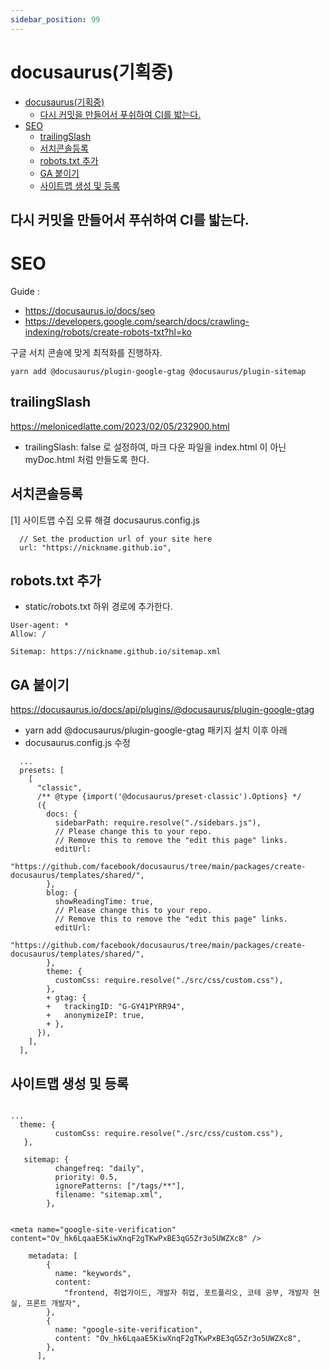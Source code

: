 ```yaml
---
sidebar_position: 99
---
```


# docusaurus(기획중)

- [docusaurus(기획중)](#docusaurus기획중)
  - [다시 커밋을 만들어서 푸쉬하여 CI를 밟는다.](#다시-커밋을-만들어서-푸쉬하여-ci를-밟는다)
- [SEO](#seo)
  - [trailingSlash](#trailingslash)
  - [서치콘솔등록](#서치콘솔등록)
  - [robots.txt 추가](#robotstxt-추가)
  - [GA 붙이기](#ga-붙이기)
  - [사이트맵 생성 및 등록](#사이트맵-생성-및-등록)





## 다시 커밋을 만들어서 푸쉬하여 CI를 밟는다.  


# SEO

Guide : 
- https://docusaurus.io/docs/seo
- https://developers.google.com/search/docs/crawling-indexing/robots/create-robots-txt?hl=ko 


구글 서치 콘솔에 맞게 최적화를 진행하자.

```
yarn add @docusaurus/plugin-google-gtag @docusaurus/plugin-sitemap
```

## trailingSlash

https://melonicedlatte.com/2023/02/05/232900.html
-  trailingSlash: false 로 설정하여, 마크 다운 파일을 index.html 이 아닌 myDoc.html 처럼 만들도록 한다. 

## 서치콘솔등록


[1] 사이트맵 수집 오류 해결
docusaurus.config.js
```
  // Set the production url of your site here
  url: "https://nickname.github.io",
```
## robots.txt 추가

- static/robots.txt 하위 경로에 추가한다.

```
User-agent: *
Allow: /

Sitemap: https://nickname.github.io/sitemap.xml
```


## GA 붙이기

https://docusaurus.io/docs/api/plugins/@docusaurus/plugin-google-gtag 
- yarn add @docusaurus/plugin-google-gtag 패키지 설치 이후 아래 
- docusaurus.config.js 수정

```
  ...
  presets: [
    [
      "classic",
      /** @type {import('@docusaurus/preset-classic').Options} */
      ({
        docs: {
          sidebarPath: require.resolve("./sidebars.js"),
          // Please change this to your repo.
          // Remove this to remove the "edit this page" links.
          editUrl:
            "https://github.com/facebook/docusaurus/tree/main/packages/create-docusaurus/templates/shared/",
        },
        blog: {
          showReadingTime: true,
          // Please change this to your repo.
          // Remove this to remove the "edit this page" links.
          editUrl:
            "https://github.com/facebook/docusaurus/tree/main/packages/create-docusaurus/templates/shared/",
        },
        theme: {
          customCss: require.resolve("./src/css/custom.css"),
        },
        + gtag: {
        +   trackingID: "G-GY41PYRR94",
        +   anonymizeIP: true,
        + },
      }),
    ],
  ],
```
## 사이트맵 생성 및 등록

```

...
  theme: {
          customCss: require.resolve("./src/css/custom.css"),
   },
   
   sitemap: {
          changefreq: "daily",
          priority: 0.5,
          ignorePatterns: ["/tags/**"],
          filename: "sitemap.xml",
        },

```

```

<meta name="google-site-verification" content="Ov_hk6LqaaE5KiwXnqF2gTKwPxBE3qG5Zr3o5UWZXc8" />

    metadata: [
        {
          name: "keywords",
          content:
            "frontend, 취업가이드, 개발자 취업, 포트폴리오, 코테 공부, 개발자 현실, 프론트 개발자",
        },
        {
          name: "google-site-verification",
          content: "Ov_hk6LqaaE5KiwXnqF2gTKwPxBE3qG5Zr3o5UWZXc8",
        },
      ],
```